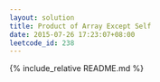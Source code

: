 ```yaml
---
layout: solution
title: Product of Array Except Self
date: 2015-07-26 17:23:07+08:00
leetcode_id: 238
---
```

{% include_relative README.md %}
